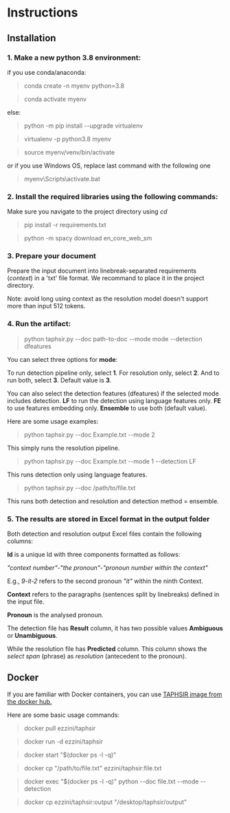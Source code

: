 # Instructions
## Installation

### 1. Make a new python 3.8 environment:
if you use conda/anaconda:
> conda create -n myenv python=3.8

> conda activate myenv

else:
> python -m pip install --upgrade virtualenv

> virtualenv -p python3.8 myenv

> source myenv/venv/bin/activate 

or if you use Windows OS, replace last command with the following one
> myenv\Scripts\activate.bat

        
### 2. Install the required libraries using the following commands:
Make sure you navigate to the project directory using *cd*
> pip install -r requirements.txt

> python -m spacy download en_core_web_sm

### 3. Prepare your document
Prepare the input document into linebreak-separated requirements (*context*) in a 'txt' file format. We recommand to place it in the project directory.

Note: avoid long using context as the resolution model doesn't support more than input 512 tokens.

### 4. Run the artifact:
> python taphsir.py --doc path-to-doc --mode mode --detection dfeatures

You can select three options for **mode**:

To run detection pipeline only, select **1**. For resolution only, select **2**. And to run both, select **3**. Default value is **3**.

You can also select the detection features (dfeatures) if the selected mode includes detection. **LF** to run the detection using language features only. **FE** to use features embedding only. **Ensemble** to use both (default value).

Here are some usage examples:
> python taphsir.py --doc Example.txt --mode 2

This simply runs the resolution pipeline.
> python taphsir.py --doc Example.txt --mode 1 --detection LF   

This runs detection only using language features.
> python taphsir.py --doc /path/to/file.txt 

This runs both detection and resolution and detection method = ensemble.

### 5. The results are stored in Excel format in the output folder 
Both detection and resolution output Excel files contain the following columns:

**Id** is a unique Id with three components formatted as follows: 

*"context number"-"the pronoun"-"pronoun number within the context"*

E.g., *9-it-2* refers to the second pronoun *"it"* within the ninth Context.

**Context** refers to the paragraphs (sentences split by linebreaks) defined in the input file.

**Pronoun** is the analysed pronoun.

The detection file has **Result** column, it has two possible values **Ambiguous** or **Unambiguous**.

While the resolution file has **Predicted** column. This column shows the *select span* (phrase) as *resolution* (antecedent to the pronoun).

## Docker
If you are familiar with Docker containers, you can use [TAPHSIR image from the docker hub.](https://hub.docker.com/r/ezzini/taphsir)

Here are some basic usage commands:

> docker pull ezzini/taphsir

> docker run -d ezzini/taphsir

> docker start "$(docker ps -l -q)"

> docker cp "/path/to/file.txt" ezzini/taphsir:file.txt

> docker exec "$(docker ps -l -q)" python --doc file.txt --mode <mode> --detection <dfeatures>

> docker cp ezzini/taphsir:output "/desktop/taphsir/output"



